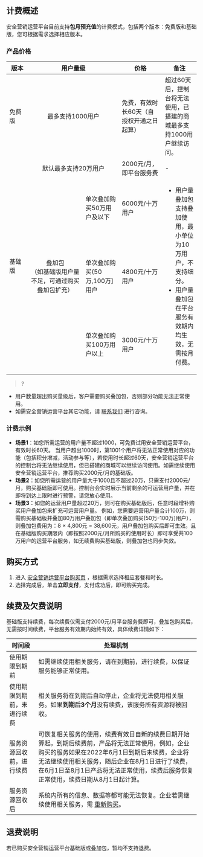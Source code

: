 
## 计费概述
安全营销运营平台目前支持**包月预充值**的计费模式，包括两个版本：免费版和基础版，您可根据需求选择相应版本。

### 产品价格
<table>
<thead>
<tr>
<th style="text-align:center;" width=10%>版本</th>
<th colspan="2" style="text-align:center;" width=42%>用户量级</th>
<th style="text-align:center;" width=20%>价格</th>
<th style="text-align:center;" width=16%>备注</th>
</tr>
</thead>
<tbody><tr>
<td>免费版</td>
<td colspan="2" style="text-align:center;">最多支持1000用户</td>
<td>免费，有效时长60天（自授权开通之日起算）</td>
<td>超过60天后，控制台将无法使用，已搭建的商城最多支持1000用户继续访问。</td>
</tr>
<tr>
<td rowspan="4">基础版</td>
<td colspan="2" style="text-align:center;">默认最多支持20万用户</td>
<td>2000元/月，即平台服务费</td>
<td>-</td>
</tr>
<tr>
<td rowspan="3"  style="text-align:center;">叠加包<br>（如基础版用户量不足，可通过购买叠加包扩充）</td>
<td>单次叠加购买50万用户及以下</td>
<td>6000元/十万用户</td>
<td rowspan="3"><ul><li>用户量叠加包支持叠加使用，最小单位为10万用户，不支持细分。</li><li>用户量叠加包在平台服务有效期内均生效，无需按月付费。</li></ul></td>
</tr>
<tr>
<td>单次叠加购买(50万,100万]用户</td>
<td>4800元/十万用户</td>
</tr>
<tr>
<td>单次叠加购买100万用户以上</td>
<td>3000元/十万用户</td>
</tr>
</tbody></table>

>?
- 用户数量超出购买量级后，客户需要购买叠加包，否则部分功能无法正常使用。
- 如需安全营销运营平台其它功能，请 [联系我们](https://cloud.tencent.com/online-service?from=sales&source=PRESALE) 进行咨询。

### 计费示例
- **场景1**：如您所需运营的用户量不超过1000，可免费试用安全营销运营平台，有效时长60天。
当用户超出1000时，第1001个用户将无法正常使用对应的功能（包括积分增减，活动参与等），若使用时长超过60天，安全营销运营平台的控制台将无法继续使用，但已搭建的商城可以继续访问使用。如需继续使用安全营销运营平台，推荐购买2000元/月的基础版。
- **场景2**：如您所需运营的用户量大于1000且不超过20万，只需支付2000元/月，购买基础版即可使用。控制台会实时展示当前剩余的可运营用户量，并在即将到达上限时进行预警，请您放心使用。
- **场景3**：如您的运营用户量超过20万，则可在购买基础版后，任意时段增补购买用户叠加包来扩充可运营用户量。
例如，您需要运营用户量合计100万，则需购买基础版并叠加80万用户叠加包（即单次叠加购买(50万-100万]用户），则叠加包费用为：8 × 4,800元 = 38,600元，用户叠加包购买后即可生效。且在基础版购买期限内（即按照2000元/月所购买的使用时长）即可享受共100万用户的运营平台服务，如无续费购买基础版，则叠加包也同步失效。

## 购买方式
1. 进入 [安全营销运营平台购买页](https://buy.cloud.tencent.com/smop) ，根据需求选择相应套餐和时长。
2. 选择完成后，单击**立即支付**，支付成功后，即可购买完成。

## 续费及欠费说明
基础版支持续费，每次续费仅需支付2000元/月平台服务费即可，叠加包购买后，无需按时间续费，平台服务有效期内始终有效，具体续费详情如下：

|时间段	|处理机制|
|---|--|
使用期限到期前|	如需继续使用相关服务，请在到期前，进行续费，以保证服务能够正常使用。
使用期限到期前，未进行续费	|相关服务将在到期后自动停止，企业将无法使用相关服务。如果**到期后3个月**没有续费，该服务所有资源将被回收。
服务资源回收前，进行续费	|可恢复相关服务的使用，续费有效日自新的续费日期开始算起，到期后续费前，产品将无法正常使用，例如，企业购买的服务如果在2022年6月1日到期后未续费，企业将无法继续使用相关服务，随后企业在8月1日进行了续费，在6月1日至8月1日产品将无法正常使用，续费后服务恢复正常使用，续费日期从8月1日起计算。
服务资源回收后|	系统内所有的信息、数据等都可能无法恢复。企业若需继续使用相关服务，需 [重新购买](https://buy.cloud.tencent.com/smop)。

## 退费说明
若已购买安全营销运营平台基础版或叠加包，暂均不支持退费。

